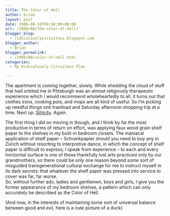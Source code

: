```yaml
---
title: The Color of Hell
author: brian
layout: post
date: 2008-08-16T09:50:00+00:00
url: /2008/08/the-color-of-hell/
blogger_blog:
  - ridiculouslycircuitous.blogspot.com
blogger_author:
  - Brian
blogger_permalink:
  - /2008/08/color-of-hell.html
categories:
  - My Ridiculously Circuitous Plan

---
```

The apartment is coming together, slowly. While shedding the cloud of stuff that had orbited me in Pittsburgh was an almost religiously therapeutic experience which I would recommend wholeheartedly to all, it turns out that clothes irons, cooking pots, and mops are all kind of useful. So I&#8217;m picking up needful things one tramload and Saturday afternoon shopping trip at a time. Next up: [Sihlcity][1]. Again.

<div>
</div>

<div>
  The first thing I did on moving in though, and I think by far the most productive in terms of return on effort, was applying faux wood grain shelf paper to the shelves in my built-in bedroom closets. The maniacal application of shelf paper &#8211; <span><span>Schrankpapier</span></span><span> should you need to buy any in Zürich without resorting to interpretive dance, in which the concept of shelf paper is difficult to express; I speak from experience</span> &#8211; to each and every horizontal surface is one of those thankfully lost arts practiced only by our grandmothers, so there could be only one reason beyond some sort of misguided transgenerational cultural exchange for me to instruct myself in its dark secrets: that whatever the shelf paper was pressed into service to cover was far, far worse.
</div>

<div>
</div>

<div>
  So, without further ado, ladies and gentlemen, boys and girls, I give you the <span>former</span> appearance of my bedroom shelves, a pattern which can only accurately be described as the Color of Hell.
</div>

<div>
</div>

<div>
  <img src="http://2.bp.blogspot.com/_1bayJx4ovbY/SKbDy_8-ZsI/AAAAAAAAABQ/d46eIjnKQ0U/s320/IMG_0270.jpg" border="0" alt="" /></p> 
  
  <div>
  </div>
  
  <div>
    (And now, in the interests of maintaining some sort of universal balance between good and evil, here is a cute picture of a duck)
  </div>
  
  <div>
  </div>
  
  <div>
    <img src="http://2.bp.blogspot.com/_1bayJx4ovbY/SKbD86_mecI/AAAAAAAAABY/n5ieN2yVVo0/s320/IMG_1103.jpg" border="0" alt="" />
  </div>
  
  <div>
  </div>
</div>

 [1]: http://www.sihlcity.ch/